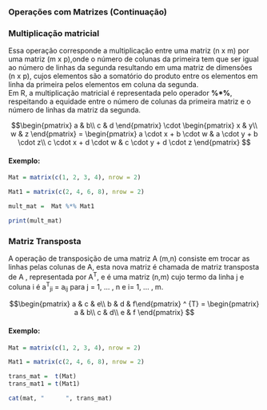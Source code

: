### <b>Operações com Matrizes (Continuação) </b>

### Multiplicação matricial
Essa operação corresponde a multiplicação entre uma matriz (n x m) por uma matriz (m x p),onde o número de colunas da primeira tem que ser igual ao número de linhas da segunda resultando em uma matriz de dimensões (n x p), cujos elementos são a somatório do produto entre os elementos em linha da primeira pelos elementos em coluna da segunda.<br>
Em R, a multiplicação matricial é representada pelo operador **%*%**, respeitando a equidade entre o número de colunas da primeira matriz e o número de linhas da matriz da segunda. <br>


```math
\begin{pmatrix} a & b\\ c & d \end{pmatrix} \cdot \begin{pmatrix} x & y\\ w & z \end{pmatrix} = \begin{pmatrix} a \cdot x + b \cdot w & a \cdot y + b \cdot z\\ c \cdot x + d \cdot w & c \cdot y + d \cdot z \end{pmatrix}


```
#### <b>Exemplo:</b><br>
``` R runnable
Mat = matrix(c(1, 2, 3, 4), nrow = 2)

Mat1 = matrix(c(2, 4, 6, 8), nrow = 2)

mult_mat =  Mat %*% Mat1

print(mult_mat)

```

### Matriz Transposta
A operação de transposição de uma matriz A (m,n) consiste em trocar as linhas pelas colunas de A, esta nova matriz é chamada de matriz transposta de A , representada por A<sup>T</sup>, e é uma matriz (n,m) cujo termo da linha j e coluna i é a<sup>T</sup><sub>ji</sub> = a<sub>ij</sub> para j = 1, ... , n e i= 1, ... , m. <br>


```math
\begin{pmatrix} a & c & e\\ b & d  & f\end{pmatrix} ^ {T} = \begin{pmatrix} a & b\\ c & d\\ e & f \end{pmatrix}

```
#### <b>Exemplo:</b><br>
``` R runnable
Mat = matrix(c(1, 2, 3, 4), nrow = 2)

Mat1 = matrix(c(2, 4, 6, 8), nrow = 2)

trans_mat =  t(Mat)
trans_mat1 = t(Mat1)

cat(mat, "      ", trans_mat)

```
